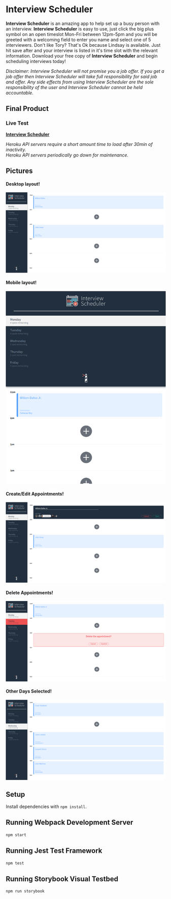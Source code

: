 # Interview Scheduler

**Interview Scheduler** is an amazing app to help set up a busy person with an interview. **Interview Scheduler** is easy to use, just click the big plus symbol on an open timeslot Mon-Fri between 12pm-5pm and you will be greeted with a welcoming field to enter you name and select one of 5 interviewers. Don't like Tory? That's Ok because Lindsay is available. Just hit save after and your interview is listed in it's time slot with the relevant information. Download your free copy of **Interview Scheduler** and begin scheduling interviews today! 


*Disclaimer: Interview Scheduler will not promise you a job offer. If you get a job offer then Interview Scheduler will take full responsibility for said job and offer. Any side effects from using Interview Scheduler are the sole responsibility of the user and Interview Scheduler cannot be held accountable.*



## Final Product

### Live Test

**[Interview Scheduler](https://62d8be91472cad0009c7796b--interview-scheduler-jbridges.netlify.app/)**

*Heroku API servers require a short amount time to load after 30min of inactivity.*<br />
*Heroku API servers periodically go down for maintenance.*

## Pictures

#### Desktop layout!
!["screenshot of desktop layout"](https://github.com/Jbridges1119/scheduler/blob/master/docs/Layout.png?raw=true)

#### Mobile layout!
!["screenshot of mobile layout"](https://github.com/Jbridges1119/scheduler/blob/master/docs/mobile.png?raw=true)

#### Create/Edit Appointments!
!["screenshot of create/editing appointments"](https://github.com/Jbridges1119/scheduler/blob/master/docs/Edit-Create.png?raw=true)

#### Delete Appointments!
!["screenshot of deleting appointments"](https://github.com/Jbridges1119/scheduler/blob/master/docs/Delete.png?raw=true)

#### Other Days Selected!
!["screenshot of other days"](https://github.com/Jbridges1119/scheduler/blob/master/docs/other-%20days.png?raw=true)



## Setup

Install dependencies with `npm install`.

## Running Webpack Development Server

```sh
npm start
```

## Running Jest Test Framework

```sh
npm test
```

## Running Storybook Visual Testbed

```sh
npm run storybook
```
